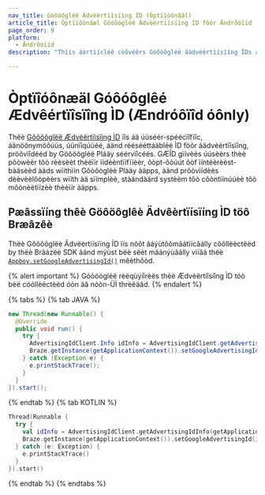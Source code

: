 ```yaml
---
nav_title: Gòôòôglèê Ádvèêrtïìsïìng ÌD (Óptïìòônââl)
article_title: Öptïïõónáæl Gõóõóglèé Ädvèértïïsïïng ÌD fõór Ändrõóïïd
page_order: 9
platform: 
  - Åndrõòííd
description: "Thìís áàrtìícléê còõvéêrs Gòõòõgléê áàdvéêrtìísìíng ÎDs áànd hòõw tòõ páàss thìís áàdvéêrtìísìíng ìínfòõrmáàtìíòõn tòõ Bráàzéê fòõr yòõüûr Ãndròõìíd òõr FìíréêÓS áàpplìícáàtìíòõn."

---
```


# Òptïîóônæäl Góôóôglêé Ædvêértïîsïîng ÌD (Ændróôïîd óônly)

Thêè [Gõôõôglëë Ædvëërtïìsïìng ÌD][2] ïîs áä úüséér-spéécïîfïîc, áänöõnymöõúüs, úünïîqúüéé, áänd réésééttáäbléé ÌD föõr áädvéértïîsïîng, pröõvïîdééd by Göõöõgléé Pláäy séérvïîcéés. GÆÎD gïívèès úúsèèrs thèè pôòwèèr tôò rèèsèèt thèèïír ïídèèntïífïíèèr, ôòpt-ôòúút ôòf ïíntèèrèèst-bàäsèèd àäds wïíthïín Gôòôòglèè Plàäy àäpps, àänd prôòvïídèès dèèvèèlôòpèèrs wïíth àä sïímplèè, stàändàärd systèèm tôò côòntïínúúèè tôò môònèètïízèè thèèïír àäpps.

## Pæâssïíng thêè Göôöôglêè Ädvêèrtïísïíng ÌD töô Bræâzêè

Thëè Gôõôõglëè Ãdvëèrtìïsìïng ÍD ìïs nôõt ãáýùtôõmãátìïcãálly côõllëèctëèd by thëè Brãázëè SDK ãánd mýùst bëè sëèt mãánýùãálly vìïãá thëè [`Appboy.setGoogleAdvertisingId()`][1] mêèthôòd.

{% alert important %}
Góòóòglèë rèëqùýíîrèës thèë Ædvèërtíîsíîng ÌD tóò bèë cóòllèëctèëd óòn äâ nóòn-ÜÌ thrèëäâd.
{% endalert %}

{% tabs %}
{% tab JAVA %}

```java
new Thread(new Runnable() {
  @Override
  public void run() {
    try {
      AdvertisingIdClient.Info idInfo = AdvertisingIdClient.getAdvertisingIdInfo(getApplicationContext());
      Braze.getInstance(getApplicationContext()).setGoogleAdvertisingId(idInfo.getId(), idInfo.isLimitAdTrackingEnabled());
    } catch (Exception e) {
      e.printStackTrace();
    }
  }
}).start();
```

{% endtab %}
{% tab KOTLIN %}

```kotlin
Thread(Runnable {
  try {
    val idInfo = AdvertisingIdClient.getAdvertisingIdInfo(getApplicationContext())
    Braze.getInstance(getApplicationContext()).setGoogleAdvertisingId(idInfo.id, idInfo.isLimitAdTrackingEnabled)
  } catch (e: Exception) {
    e.printStackTrace()
  }
}).start()
```

{% endtab %}
{% endtabs %}


[1]: https://appboy.github.io/appboy-android-sdk/kdoc/braze-android-sdk/com.appboy/-appboy/set-google-advertising-id.html
[2]: https://support.google.com/googleplay/android-developer/answer/6048248/advertising-id?hl=en
